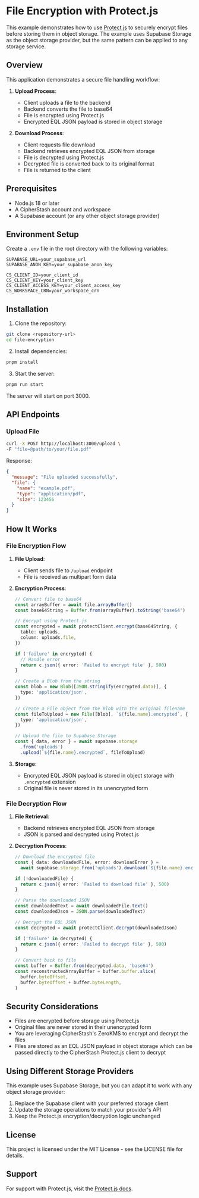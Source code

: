 # File Encryption with Protect.js

This example demonstrates how to use [Protect.js](https://github.com/cipherstash/protectjs) to securely encrypt files before storing them in object storage. The example uses Supabase Storage as the object storage provider, but the same pattern can be applied to any storage service.

## Overview

This application demonstrates a secure file handling workflow:

1. **Upload Process**:
   - Client uploads a file to the backend
   - Backend converts the file to base64
   - File is encrypted using Protect.js
   - Encrypted EQL JSON payload is stored in object storage

2. **Download Process**:
   - Client requests file download
   - Backend retrieves encrypted EQL JSON from storage
   - File is decrypted using Protect.js
   - Decrypted file is converted back to its original format
   - File is returned to the client

## Prerequisites

- Node.js 18 or later
- A CipherStash account and workspace
- A Supabase account (or any other object storage provider)

## Environment Setup

Create a `.env` file in the root directory with the following variables:

```env
SUPABASE_URL=your_supabase_url
SUPABASE_ANON_KEY=your_supabase_anon_key

CS_CLIENT_ID=your_client_id
CS_CLIENT_KEY=your_client_key
CS_CLIENT_ACCESS_KEY=your_client_access_key
CS_WORKSPACE_CRN=your_workspace_crn
```

## Installation

1. Clone the repository:
```bash
git clone <repository-url>
cd file-encryption
```

2. Install dependencies:
```bash
pnpm install
```

3. Start the server:
```bash
pnpm run start
```

The server will start on port 3000.

## API Endpoints

### Upload File
```bash
curl -X POST http://localhost:3000/upload \
-F "file=@path/to/your/file.pdf"
```

Response:
```json
{
  "message": "File uploaded successfully",
  "file": {
    "name": "example.pdf",
    "type": "application/pdf",
    "size": 123456
  }
}
```

## How It Works

### File Encryption Flow

1. **File Upload**:
   - Client sends file to `/upload` endpoint
   - File is received as multipart form data

2. **Encryption Process**:
   ```typescript
   // Convert file to base64
   const arrayBuffer = await file.arrayBuffer()
   const base64String = Buffer.from(arrayBuffer).toString('base64')

   // Encrypt using Protect.js
   const encrypted = await protectClient.encrypt(base64String, {
     table: uploads,
     column: uploads.file,
   })

   if ('failure' in encrypted) {
     // Handle error
     return c.json({ error: 'Failed to encrypt file' }, 500)
   }

   // Create a Blob from the string
   const blob = new Blob([JSON.stringify(encrypted.data)], {
     type: 'application/json',
   })

   // Create a File object from the Blob with the original filename
   const fileToUpload = new File([blob], `${file.name}.encrypted`, {
     type: 'application/json',
   })

   // Upload the file to Supabase Storage
   const { data, error } = await supabase.storage
     .from('uploads')
     .upload(`${file.name}.encrypted`, fileToUpload)
   ```

3. **Storage**:
   - Encrypted EQL JSON payload is stored in object storage with `.encrypted` extension
   - Original file is never stored in its unencrypted form

### File Decryption Flow

1. **File Retrieval**:
   - Backend retrieves encrypted EQL JSON from storage
   - JSON is parsed and decrypted using Protect.js

2. **Decryption Process**:
   ```typescript
   // Download the encrypted file
   const { data: downloadedFile, error: downloadError } = 
     await supabase.storage.from('uploads').download(`${file.name}.encrypted`)

   if (!downloadedFile) {
     return c.json({ error: 'Failed to download file' }, 500)
   }

   // Parse the downloaded JSON
   const downloadedText = await downloadedFile.text()
   const downloadedJson = JSON.parse(downloadedText)

   // Decrypt the EQL JSON
   const decrypted = await protectClient.decrypt(downloadedJson)

   if ('failure' in decrypted) {
     return c.json({ error: 'Failed to decrypt file' }, 500)
   }

   // Convert back to file
   const buffer = Buffer.from(decrypted.data, 'base64')
   const reconstructedArrayBuffer = buffer.buffer.slice(
     buffer.byteOffset,
     buffer.byteOffset + buffer.byteLength,
   )
   ```

## Security Considerations

- Files are encrypted before storage using Protect.js
- Original files are never stored in their unencrypted form
- You are leveraging CipherStash's ZeroKMS to encrypt and decrypt the files
- Files are stored as an EQL JSON payload in object storage which can be passed directly to the CipherStash Protect.js client to decrypt

## Using Different Storage Providers

This example uses Supabase Storage, but you can adapt it to work with any object storage provider:

1. Replace the Supabase client with your preferred storage client
2. Update the storage operations to match your provider's API
3. Keep the Protect.js encryption/decryption logic unchanged

## License

This project is licensed under the MIT License - see the LICENSE file for details.

## Support

For support with Protect.js, visit the [Protect.js docs](https://github.com/cipherstash/protectjs).
